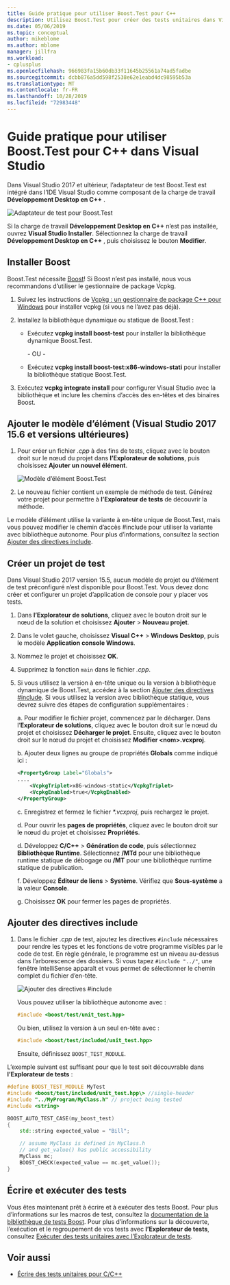 ```yaml
---
title: Guide pratique pour utiliser Boost.Test pour C++
description: Utilisez Boost.Test pour créer des tests unitaires dans Visual Studio.
ms.date: 05/06/2019
ms.topic: conceptual
author: mikeblome
ms.author: mblome
manager: jillfra
ms.workload:
- cplusplus
ms.openlocfilehash: 966983fa15b60db33f11645b25561a74ad5fadbe
ms.sourcegitcommit: dcbb876a5dd598f2538e62e1eabd4dc98595b53a
ms.translationtype: MT
ms.contentlocale: fr-FR
ms.lasthandoff: 10/28/2019
ms.locfileid: "72983448"
---
```

# <a name="how-to-use-boosttest-for-c-in-visual-studio"></a>Guide pratique pour utiliser Boost.Test pour C++ dans Visual Studio

Dans Visual Studio 2017 et ultérieur, l’adaptateur de test Boost.Test est intégré dans l’IDE Visual Studio comme composant de la charge de travail **Développement Desktop en C++** .

![Adaptateur de test pour Boost.Test](media/cpp-boost-component.png)

Si la charge de travail **Développement Desktop en C++** n’est pas installée, ouvrez **Visual Studio Installer**. Sélectionnez la charge de travail **Développement Desktop en C++** , puis choisissez le bouton **Modifier**.

## <a name="install-boost"></a>Installer Boost

Boost.Test nécessite [Boost](https://www.boost.org/)! Si Boost n’est pas installé, nous vous recommandons d’utiliser le gestionnaire de package Vcpkg.

1. Suivez les instructions de [Vcpkg : un gestionnaire de package C++ pour Windows](/cpp/vcpkg) pour installer vcpkg (si vous ne l’avez pas déjà).

1. Installez la bibliothèque dynamique ou statique de Boost.Test :

    - Exécutez **vcpkg install boost-test** pour installer la bibliothèque dynamique Boost.Test.

       - OU -

    - Exécutez **vcpkg install boost-test:x86-windows-stati** pour installer la bibliothèque statique Boost.Test.

1. Exécutez **vcpkg integrate install** pour configurer Visual Studio avec la bibliothèque et inclure les chemins d’accès des en-têtes et des binaires Boost.

## <a name="add-the-item-template-visual-studio-2017-version-156-and-later"></a>Ajouter le modèle d’élément (Visual Studio 2017 15.6 et versions ultérieures)

1. Pour créer un fichier *.cpp* à des fins de tests, cliquez avec le bouton droit sur le nœud du projet dans **l’Explorateur de solutions**, puis choisissez **Ajouter un nouvel élément**.

   ![Modèle d’élément Boost.Test](media/boost_test_item_template.png)

1. Le nouveau fichier contient un exemple de méthode de test. Générez votre projet pour permettre à **l’Explorateur de tests** de découvrir la méthode.

Le modèle d’élément utilise la variante à en-tête unique de Boost.Test, mais vous pouvez modifier le chemin d’accès #include pour utiliser la variante avec bibliothèque autonome. Pour plus d’informations, consultez la section [Ajouter des directives include](#add-include-directives).

## <a name="create-a-test-project"></a>Créer un projet de test

Dans Visual Studio 2017 version 15.5, aucun modèle de projet ou d’élément de test préconfiguré n’est disponible pour Boost.Test. Vous devez donc créer et configurer un projet d’application de console pour y placer vos tests.

1. Dans **l’Explorateur de solutions**, cliquez avec le bouton droit sur le nœud de la solution et choisissez **Ajouter** > **Nouveau projet**.

1. Dans le volet gauche, choisissez **Visual C++**  > **Windows Desktop**, puis le modèle **Application console Windows**.

1. Nommez le projet et choisissez **OK**.

1. Supprimez la fonction `main` dans le fichier *.cpp*.

1. Si vous utilisez la version à en-tête unique ou la version à bibliothèque dynamique de Boost.Test, accédez à la section [Ajouter des directives #include](#add-include-directives). Si vous utilisez la version avec bibliothèque statique, vous devrez suivre des étapes de configuration supplémentaires :

   a. Pour modifier le fichier projet, commencez par le décharger. Dans l’**Explorateur de solutions**, cliquez avec le bouton droit sur le nœud du projet et choisissez **Décharger le projet**. Ensuite, cliquez avec le bouton droit sur le nœud du projet et choisissez **Modifier <nom\>.vcxproj**.

   b. Ajouter deux lignes au groupe de propriétés **Globals** comme indiqué ici :

    ```xml
    <PropertyGroup Label="Globals">
    ....
        <VcpkgTriplet>x86-windows-static</VcpkgTriplet>
        <VcpkgEnabled>true</VcpkgEnabled>
    </PropertyGroup>
    ```

   c. Enregistrez et fermez le fichier *\*.vcxproj*, puis rechargez le projet.

   d. Pour ouvrir les **pages de propriétés**, cliquez avec le bouton droit sur le nœud du projet et choisissez **Propriétés**.

   d. Développez **C/C++**  > **Génération de code**, puis sélectionnez **Bibliothèque Runtime**. Sélectionnez **/MTd** pour une bibliothèque runtime statique de débogage ou **/MT** pour une bibliothèque runtime statique de publication.

   f. Développez **Éditeur de liens** > **Système**. Vérifiez que **Sous-système** a la valeur **Console**.

   g. Choisissez **OK** pour fermer les pages de propriétés.

## <a name="add-include-directives"></a>Ajouter des directives include

1. Dans le fichier *.cpp* de test, ajoutez les directives `#include` nécessaires pour rendre les types et les fonctions de votre programme visibles par le code de test. En règle générale, le programme est un niveau au-dessus dans l’arborescence des dossiers. Si vous tapez `#include "../"`, une fenêtre IntelliSense apparaît et vous permet de sélectionner le chemin complet du fichier d’en-tête.

   ![Ajouter des directives #include](media/cpp-gtest-includes.png)

   Vous pouvez utiliser la bibliothèque autonome avec :

   ```cpp
   #include <boost/test/unit_test.hpp>
   ```

   Ou bien, utilisez la version à un seul en-tête avec :

   ```cpp
   #include <boost/test/included/unit_test.hpp>
   ```

   Ensuite, définissez `BOOST_TEST_MODULE`.

L’exemple suivant est suffisant pour que le test soit découvrable dans **l’Explorateur de tests** :

```cpp
#define BOOST_TEST_MODULE MyTest
#include <boost/test/included/unit_test.hpp\> //single-header
#include "../MyProgram/MyClass.h" // project being tested
#include <string>

BOOST_AUTO_TEST_CASE(my_boost_test)
{
    std::string expected_value = "Bill";

    // assume MyClass is defined in MyClass.h
    // and get_value() has public accessibility
    MyClass mc;
    BOOST_CHECK(expected_value == mc.get_value());
}
```

## <a name="write-and-run-tests"></a>Écrire et exécuter des tests

Vous êtes maintenant prêt à écrire et à exécuter des tests Boost. Pour plus d’informations sur les macros de test, consultez la [documentation de la bibliothèque de tests Boost](https://www.boost.org/doc/libs/1_71_0/libs/test/doc/html/index.html). Pour plus d’informations sur la découverte, l’exécution et le regroupement de vos tests avec **l’Explorateur de tests**, consultez [Exécuter des tests unitaires avec l’Explorateur de tests](run-unit-tests-with-test-explorer.md).

## <a name="see-also"></a>Voir aussi

- [Écrire des tests unitaires pour C/C++](writing-unit-tests-for-c-cpp.md)
